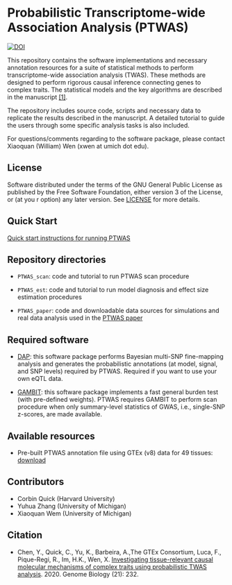 # Probabilistic Transcriptome-wide Association Analysis (PTWAS)

[![DOI](https://zenodo.org/badge/213429798.svg)](https://zenodo.org/badge/latestdoi/213429798)

This repository contains the software implementations and necessary annotation resources for a suite of statistical methods to perform transcriptome-wide association analysis (TWAS). These methods are designed to perform rigorous causal inference connecting genes to complex traits. The statistical models and the key algorithms are described in the manuscript [\[1\]](https://www.biorxiv.org/content/10.1101/808295v1).

The repository includes source code, scripts and necessary data to replicate the results described in the manuscript. A detailed tutorial to guide the users through some specific analysis tasks is also included.

For questions/comments regarding to the software package, please contact Xiaoquan (William) Wen (xwen at umich dot edu).



## License

Software distributed under the terms of the GNU General Public License as published by the Free Software Foundation, either version 3 of the License, or (at you
r option) any later version. See [LICENSE](http://www.gnu.org/licenses/gpl-3.0.en.html) for more details.


## Quick Start

[Quick start instructions for running PTWAS](https://xqwen.github.com/ptwas/index.html)

## Repository directories

* ``PTWAS_scan``: code and tutorial to run PTWAS scan procedure

* ``PTWAS_est``: code and tutorial to run model diagnosis and effect size estimation procedures

* ``PTWAS_paper``: code and downloadable data sources for simulations and real data analysis used in the [PTWAS paper](https://www.biorxiv.org/content/10.1101/808295v1)


## Required software


* [DAP](https://github.com/xqwen/dap/): this software package performs Bayesian multi-SNP fine-mapping analysis and generates the probabilistic annotations (at model, signal, and SNP levels) required by PTWAS. Required if you want to use your own eQTL data.

*  [GAMBIT](https://github.com/corbinq/GAMBIT): this software package implements a fast general burden test (with pre-defined weights). PTWAS requires GAMBIT to perform scan procedure when only summary-level statistics of GWAS, i.e., single-SNP z-scores, are made available.


## Available resources 

* Pre-built PTWAS annotation file using GTEx (v8) data for 49 tissues: [download](https://tinyurl.com/yxe9k6vl)  

## Contributors

+ Corbin Quick (Harvard University)
+ Yuhua Zhang (University of Michigan)
+ Xiaoquan Wem (University of Michigan)


## Citation

* Chen, Y., Quick, C., Yu, K., Barbeira, A.,The GTEx Consortium, Luca, F., Pique-Regi, R., Im, H.K., Wen, X.  [Investigating tissue-relevant causal molecular mechanisms of complex traits using probabilistic TWAS analysis](https://genomebiology.biomedcentral.com/articles/10.1186/s13059-020-02026-y). 2020. Genome Biology (21): 232.

